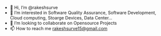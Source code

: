 - 👋 Hi, I’m @rakeshsurve
- 👀 I’m interested in Software Quality Assurance, Software Development, Cloud computing, Stoarge Devices, Data Center...
- 💞️ I’m looking to collaborate on Opensource Projects
- 📫 How to reach me rakeshsurve15@gmail.com

<!---
rakeshsurve/rakeshsurve is a ✨ special ✨ repository because its `README.md` (this file) appears on your GitHub profile.
You can click the Preview link to take a look at your changes.
--->

